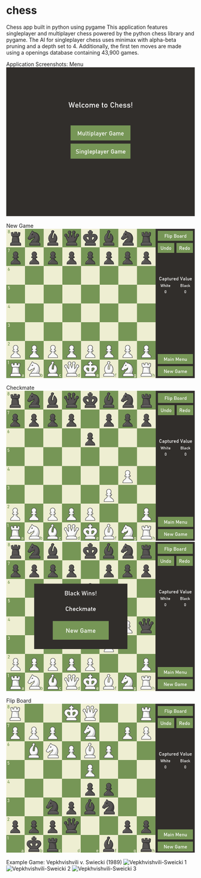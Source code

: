 # chess
Chess app built in python using pygame
This application features singleplayer and multiplayer chess powered by the python chess library and pygame.  The AI for singleplayer chess uses minimax with alpha-beta pruning and a depth set to 4.  Additionally, the first ten moves are made using a openings database containing 43,900 games.

Application Screenshots:
Menu
![Menu](res/readme/menu.png)

New Game
![New Board](res/readme/new-board.png)

Checkmate
![Four Ply Mate](res/readme/four-ply-mate.png)
![Checkmate](res/readme/checkmate.png)

Flip Board
![London Black](res/readme/london-black.png)

Example Game: Vepkhvishvili v. Swiecki (1989)
![Vepkhvishvili-Sweicki 1](res/readme/vepkhvishvili-sweicki1.png)
![Vepkhvishvili-Sweicki 2](res/readme/vepkhvishvili-sweicki2.png)
![Vepkhvishvili-Sweicki 3](res/readme/vepkhvishvili-sweicki3.png)


